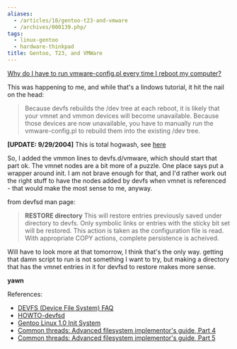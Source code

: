 ```yaml
---
aliases:
  - /articles/10/gentoo-t23-and-vmware
  - /archives/000139.php/
tags:
  - linux-gentoo
  - hardware-thinkpad
title: Gentoo, T23, and VMWare
---
```

<p><a href="http://lindows.prodigydigital.com/tutorials/vmware.html">Why do I have to run vmware-config.pl every time I reboot my computer?</a></p>

<p>This was happening to me, and while that's a lindows tutorial, it hit the nail on the head:</p>

<blockquote><p>Because devfs rebuilds the /dev tree at each reboot, it is likely that your vmnet and vmmon devices will become unavailable. Because those devices are now unavailable, you have to manually run the vmware-config.pl to rebuild them into the existing /dev tree.</p></blockquote>

<p><strong>[UPDATE: 9/29/2004]</strong> This is total hogwash, see <a href="/2003/09/29/its-alive-gentoo-and-t23.html">here</a></p>

<!--more-->

<p>So, I added the vmmon lines to devfs.d/vmware, which should start that part ok. The vmnet nodes are a bit more of a puzzle. One place says put a wrapper around init. I am not brave enough for that, and I'd rather work out the right stuff to have the nodes added by devfs when vmnet is referenced - that would make the most sense to me, anyway.</p>

<p>from devfsd man page:</p>

<blockquote><p><strong><span class="caps">RESTORE </span>directory</strong> This will restore entries previously saved under directory to devfs. Only symbolic links or entries with the sticky bit set will be restored. This action is taken as the configuration file is read. With appropriate <span class="caps">COPY </span>actions, complete persistence is acheived.</p></blockquote>

<p>Will have to look more at that tomorrow, I think that's the only way. getting that damn script to run is not something I want to try, but making a directory that has the vmnet entries in it for devfsd to restore makes more sense.</p>

<p><strong>yawn</strong></p>

<p>References: </p>

<ul>
<li><a href="http://www.atnf.csiro.au/people/rgooch/linux/docs/devfs.html"><span class="caps">DEVFS </span>(Device File System) <span class="caps">FAQ</span></a></li>
<li><a href="http://wiki.sourcemage.org/index.php?page=HOWTO-devfsd+setup"><span class="caps">HOWTO</span>-devfsd</a></li>
<li><a href="http://www.gentoo.org/doc/en/rc-scripts.xml">Gentoo Linux 1.0 Init System</a></li>
<li><a href="http://www-106.ibm.com/developerworks/library/l-fs4.html" title="Introduction to devfs">Common threads: Advanced filesystem implementor's guide, Part 4</a></li>
<li><a href="http://www-106.ibm.com/developerworks/library/l-fs5.html" title="Setting up devfs">Common threads: Advanced filesystem implementor's guide, Part 5</a></li>
</ul>
